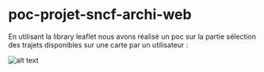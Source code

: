 # poc-projet-sncf-archi-web

En utilisant la library leaflet nous avons réalisé un poc sur la partie sélection des trajets disponibles sur une carte par un utilisateur :

![alt text](https://user-images.githubusercontent.com/39730173/109344934-b1863e00-786f-11eb-8394-85c452e2176e.png)

